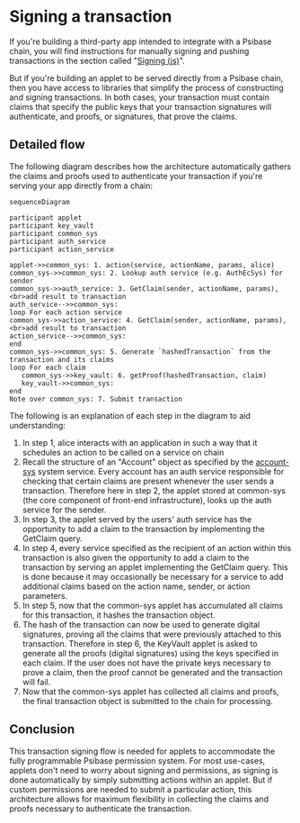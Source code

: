 # Signing a transaction

If you're building a third-party app intended to integrate with a Psibase chain, you will find instructions for manually signing and pushing transactions in the section called "[Signing (js)](../http.md#signing-js)".

But if you're building an applet to be served directly from a Psibase chain, then you have access to libraries that simplify the process of constructing and signing transactions. In both cases, your transaction must contain claims that specify the public keys that your transaction signatures will authenticate, and proofs, or signatures, that prove the claims.

## Detailed flow

The following diagram describes how the architecture automatically gathers the claims and proofs used to authenticate your transaction if you're serving your app directly from a chain:

```mermaid
sequenceDiagram

participant applet
participant key_vault
participant common_sys
participant auth_service
participant action_service

applet->>common_sys: 1. action(service, actionName, params, alice)
common_sys->>common_sys: 2. Lookup auth service (e.g. AuthEcSys) for sender
common_sys->>auth_service: 3. GetClaim(sender, actionName, params), <br>add result to transaction
auth_service-->>common_sys: 
loop For each action service
common_sys->>action_service: 4. GetClaim(sender, actionName, params), <br>add result to transaction
action_service-->>common_sys: 
end
common_sys->>common_sys: 5. Generate `hashedTransaction` from the transaction and its claims
loop For each claim
   common_sys->>key_vault: 6. getProof(hashedTransaction, claim)
   key_vault->>common_sys: 
end
Note over common_sys: 7. Submit transaction
```

The following is an explanation of each step in the diagram to aid understanding:

1. In step 1, alice interacts with an application in such a way that it schedules an action to be called on a service on chain
2. Recall the structure of an "Account" object as specified by the [account-sys](../system-service/account-sys.md) system service. Every account has an auth service responsible for checking that certain claims are present whenever the user sends a transaction. Therefore here in step 2, the applet stored at common-sys (the core component of front-end infrastructure), looks up the auth service for the sender.
3. In step 3, the applet served by the users' auth service has the opportunity to add a claim to the transaction by implementing the GetClaim query. 
4. In step 4, every service specified as the recipient of an action within this transaction is also given the opportunity to add a claim to the transaction by serving an applet implementing the GetClaim query. This is done because it may occasionally be necessary for a service to add additional claims based on the action name, sender, or action parameters.
5. In step 5, now that the common-sys applet has accumulated all claims for this transaction, it hashes the transaction object.
6. The hash of the transaction can now be used to generate digital signatures, proving all the claims that were previously attached to this transaction. Therefore in step 6, the KeyVault applet is asked to generate all the proofs (digital signatures) using the keys specified in each claim. If the user does not have the private keys necessary to prove a claim, then the proof cannot be generated and the transaction will fail.
7. Now that the common-sys applet has collected all claims and proofs, the final transaction object is submitted to the chain for processing.

## Conclusion

This transaction signing flow is needed for applets to accommodate the fully programmable Psibase permission system. For most use-cases, applets don't need to worry about signing and permissions, as signing is done automatically by simply submitting actions within an applet. But if custom permissions are needed to submit a particular action, this architecture allows for maximum flexibility in collecting the claims and proofs necessary to authenticate the transaction.
